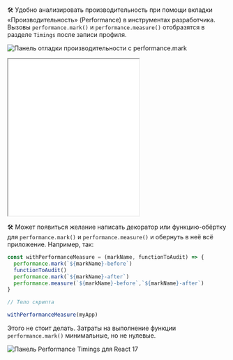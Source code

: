 🛠 Удобно анализировать производительность при помощи вкладки «Производительность» (Performance) в инструментах разработчика. Вызовы `performance.mark()` и `performance.measure()` отобразятся в разделе `Timings` после записи профиля.

![Панель отладки производительности с performance.mark](images/perfomance-panel.png)

<iframe title="Анализ производительности приложения" src="../demos/functions-measure-devtools/" height="360"></iframe>

🛠 Может появиться желание написать декоратор или функцию-обёртку для `performance.mark()` и `performance.measure()` и обернуть в неё всё приложение. Например, так:

```js
const withPerformanceMeasure = (markName, functionToAudit) => {
  performance.mark(`${markName}-before`)
  functionToAudit()
  performance.mark(`${markName}-after`)
  performance.measure(`${markName}-before`,`${markName}-after`)
}

// Тело скрипта

withPerformanceMeasure(myApp)
```

Этого не стоит делать. Затраты на выполнение функции `performance.mark()` минимальные, но не нулевые.

![Панель Performance Timings для React 17](images/perfomance-timings-r17.png)
